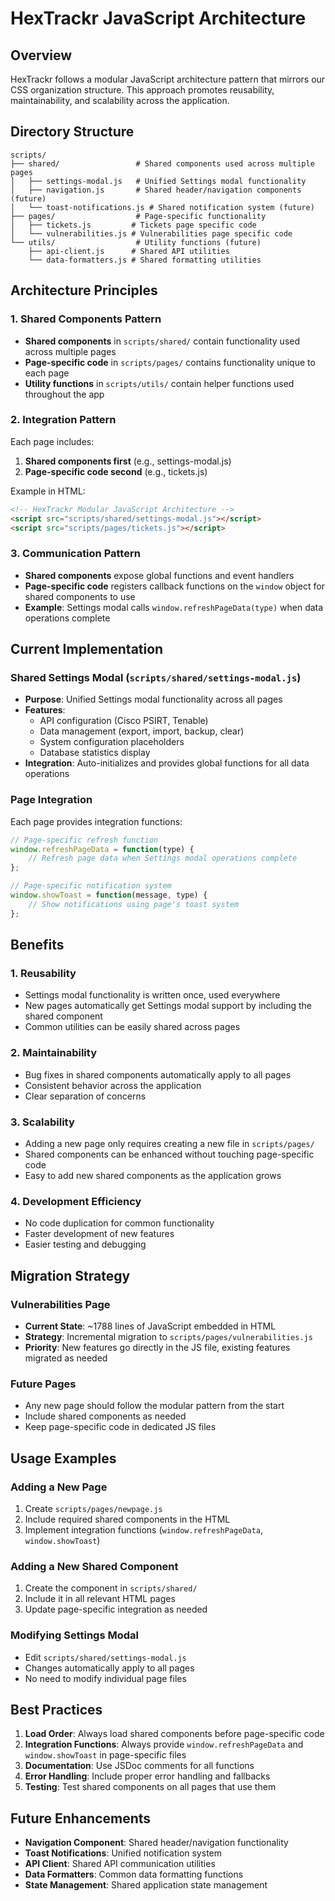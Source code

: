 # HexTrackr JavaScript Architecture

## Overview

HexTrackr follows a modular JavaScript architecture pattern that mirrors our CSS organization structure. This approach promotes reusability, maintainability, and scalability across the application.

## Directory Structure

```
scripts/
├── shared/                 # Shared components used across multiple pages
│   ├── settings-modal.js   # Unified Settings modal functionality
│   ├── navigation.js       # Shared header/navigation components (future)
│   └── toast-notifications.js # Shared notification system (future)
├── pages/                  # Page-specific functionality
│   ├── tickets.js         # Tickets page specific code
│   └── vulnerabilities.js # Vulnerabilities page specific code
└── utils/                  # Utility functions (future)
    ├── api-client.js      # Shared API utilities
    └── data-formatters.js # Shared formatting utilities
```

## Architecture Principles

### 1. Shared Components Pattern

- **Shared components** in `scripts/shared/` contain functionality used across multiple pages
- **Page-specific code** in `scripts/pages/` contains functionality unique to each page
- **Utility functions** in `scripts/utils/` contain helper functions used throughout the app

### 2. Integration Pattern

Each page includes:

1. **Shared components first** (e.g., settings-modal.js)
2. **Page-specific code second** (e.g., tickets.js)

Example in HTML:
```html
<!-- HexTrackr Modular JavaScript Architecture -->
<script src="scripts/shared/settings-modal.js"></script>
<script src="scripts/pages/tickets.js"></script>
```

### 3. Communication Pattern

- **Shared components** expose global functions and event handlers
- **Page-specific code** registers callback functions on the `window` object for shared components to use
- **Example**: Settings modal calls `window.refreshPageData(type)` when data operations complete

## Current Implementation

### Shared Settings Modal (`scripts/shared/settings-modal.js`)

- **Purpose**: Unified Settings modal functionality across all pages
- **Features**: 
  - API configuration (Cisco PSIRT, Tenable)
  - Data management (export, import, backup, clear)
  - System configuration placeholders
  - Database statistics display
- **Integration**: Auto-initializes and provides global functions for all data operations

### Page Integration

Each page provides integration functions:

```javascript
// Page-specific refresh function
window.refreshPageData = function(type) {
    // Refresh page data when Settings modal operations complete
};

// Page-specific notification system
window.showToast = function(message, type) {
    // Show notifications using page's toast system
};
```

## Benefits

### 1. Reusability

- Settings modal functionality is written once, used everywhere
- New pages automatically get Settings modal support by including the shared component
- Common utilities can be easily shared across pages

### 2. Maintainability

- Bug fixes in shared components automatically apply to all pages
- Consistent behavior across the application
- Clear separation of concerns

### 3. Scalability

- Adding a new page only requires creating a new file in `scripts/pages/`
- Shared components can be enhanced without touching page-specific code
- Easy to add new shared components as the application grows

### 4. Development Efficiency

- No code duplication for common functionality
- Faster development of new features
- Easier testing and debugging

## Migration Strategy

### Vulnerabilities Page

- **Current State**: ~1788 lines of JavaScript embedded in HTML
- **Strategy**: Incremental migration to `scripts/pages/vulnerabilities.js`
- **Priority**: New features go directly in the JS file, existing features migrated as needed

### Future Pages

- Any new page should follow the modular pattern from the start
- Include shared components as needed
- Keep page-specific code in dedicated JS files

## Usage Examples

### Adding a New Page

1. Create `scripts/pages/newpage.js`
2. Include required shared components in the HTML
3. Implement integration functions (`window.refreshPageData`, `window.showToast`)

### Adding a New Shared Component

1. Create the component in `scripts/shared/`
2. Include it in all relevant HTML pages
3. Update page-specific integration as needed

### Modifying Settings Modal

- Edit `scripts/shared/settings-modal.js`
- Changes automatically apply to all pages
- No need to modify individual page files

## Best Practices

1. **Load Order**: Always load shared components before page-specific code
2. **Integration Functions**: Always provide `window.refreshPageData` and `window.showToast` in page-specific files
3. **Documentation**: Use JSDoc comments for all functions
4. **Error Handling**: Include proper error handling and fallbacks
5. **Testing**: Test shared components on all pages that use them

## Future Enhancements

- **Navigation Component**: Shared header/navigation functionality
- **Toast Notifications**: Unified notification system
- **API Client**: Shared API communication utilities
- **Data Formatters**: Common data formatting functions
- **State Management**: Shared application state management
